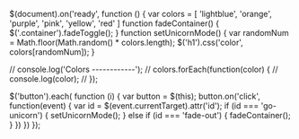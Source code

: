 $(document).on('ready', function () {
  var colors = [
    'lightblue',
    'orange',
    'purple',
    'pink',
    'yellow',
    'red'
  ]
  function fadeContainer() {
    $('.container').fadeToggle();
  }
  function setUnicornMode() {
    var randomNum = Math.floor(Math.random() * colors.length);
    $('h1').css('color', colors[randomNum]);
  }

  // console.log('Colors ------------');
  // colors.forEach(function(color) {
  //   console.log(color);
  // });

  $('button').each( function (i) {
    var button = $(this);
    button.on('click', function(event) {
      var id = $(event.currentTarget).attr('id');
      if (id === 'go-unicorn') {
        setUnicornMode();
      } else if (id === 'fade-out') {
        fadeContainer();
      }
    })
  })
});
